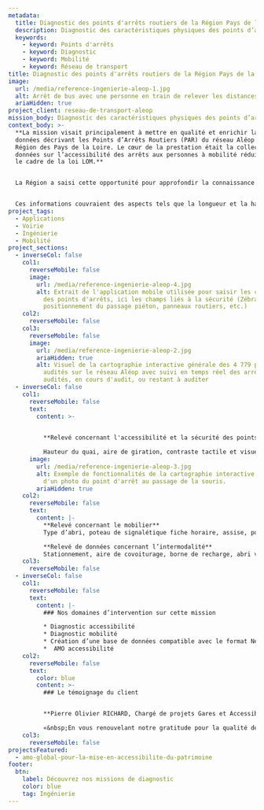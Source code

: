 ```yaml
---
metadata:
  title: Diagnostic des points d'arrêts routiers de la Région Pays de la Loire
  description: Diagnostic des caractéristiques physiques des points d’arrêts routiers.
  keywords:
    - keyword: Points d'arrêts
    - keyword: Diagnostic
    - keyword: Mobilité
    - keyword: Réseau de transport
title: Diagnostic des points d'arrêts routiers de la Région Pays de la Loire
image:
  url: /media/reference-ingenierie-aleop-1.jpg
  alt: Arrêt de bus avec une personne en train de relever les distances.
  ariaHidden: true
project_client: reseau-de-transport-aleop
mission_body: Diagnostic des caractéristiques physiques des points d’arrêts routiers.
context_body: >-
  **La mission visait principalement à mettre en qualité et enrichir la base de
  données décrivant les Points d’Arrêts Routiers (PAR) du réseau Aléop de la
  Région des Pays de la Loire. Le cœur de la prestation était la collecte des
  données sur l’accessibilité des arrêts aux personnes à mobilité réduite dans
  le cadre de la loi LOM.**


  La Région a saisi cette opportunité pour approfondir la connaissance de ses PAR, élargissant la collecte des données à divers champs tels que le mobilier, la sécurité, l’intermodalité et l’environnement immédiat des points d’arrêt. 


  Ces informations couvraient des aspects tels que la longueur et la hauteur de quai, la présence d’abris voyageurs, de poubelles, la signalisation verticale routière et à destination des voyageurs, la présence d’un zébra, de boxs sécurisés pour les vélos, ou encore la présence d’aires de covoiturage et de bornes de recharge pour véhicules électriques.
project_tags:
  - Applications
  - Voirie
  - Ingénierie
  - Mobilité
project_sections:
  - inverseCol: false
    col1:
      reverseMobile: false
      image:
        url: /media/reference-ingenierie-aleop-4.jpg
        alt: Extrait de l'application mobile utilisée pour saisir les caractéristiques
          des points d'arrêts, ici les champs liés à la sécurité (Zébra,
          positionnement du passage piéton, panneaux routiers, etc.)
    col2:
      reverseMobile: false
    col3:
      reverseMobile: false
      image:
        url: /media/reference-ingenierie-aleop-2.jpg
        ariaHidden: true
        alt: Visuel de la cartographie interactive générale des 4 779 points d'arrêts
          audités sur le réseau Aléop avec suivi en temps réel des arrêts
          audités, en cours d'audit, ou restant à auditer
  - inverseCol: false
    col1:
      reverseMobile: false
      text:
        content: >-
          

          **Relevé concernant l'accessibilité et la sécurité des points d'arrêts**\

          Hauteur du quai, aire de giration, contraste tactile et visuel, signalétique, zébra, panneaux routiers, configuration de l’arrêt…
      image:
        url: /media/reference-ingenierie-aleop-3.jpg
        alt: Exemple de fonctionnalités de la cartographie interactive avec apparition
          d'un photo du point d'arrêt au passage de la souris.
        ariaHidden: true
    col2:
      reverseMobile: false
      text:
        content: |-
          **Relevé concernant le mobilier** 
          Type d’abri, poteau de signalétique fiche horaire, assise, poubelle…

          **Relevé de données concernant l’intermodalité**
          Stationnement, aire de covoiturage, borne de recharge, abri vélo…
    col3:
      reverseMobile: false
  - inverseCol: false
    col1:
      reverseMobile: false
      text:
        content: |-
          ### Nos domaines d’intervention sur cette mission

          * Diagnostic accessibilité
          * Diagnostic mobilité
          * Création d’une base de données compatible avec le format Netex
          *  ﻿AMO accessibilité
    col2:
      reverseMobile: false
      text:
        color: blue
        content: >-
          ### Le témoignage du client


          **Pierre Olivier RICHARD, Chargé de projets Gares et Accessibilité.**

          «&nbsp;En vous renouvelant notre gratitude pour la qualité de la prestation fournie, nous sommes convaincus que ces données enrichies contribueront de manière substantielle à l'amélioration continue du réseau Aléop, optimisant ainsi l’expérience des usagers&nbsp;».
    col3:
      reverseMobile: false
projectsFeatured:
  - amo-global-pour-la-mise-en-accessibilite-du-patrimoine
footer:
  btn:
    label: Découvrez nos missions de diagnostic
    color: blue
    tag: Ingénierie
---
```

